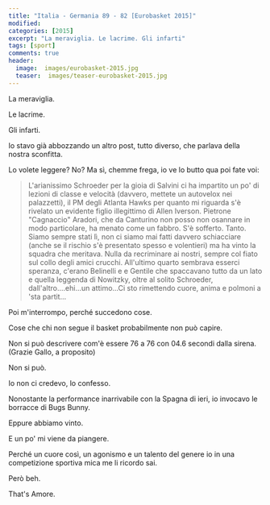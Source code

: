 ```yaml
---
title: "Italia - Germania 89 - 82 [Eurobasket 2015]"
modified:
categories: [2015]
excerpt: "La meraviglia. Le lacrime. Gli infarti"
tags: [sport]
comments: true
header:  
  image:  images/eurobasket-2015.jpg
  teaser:  images/teaser-eurobasket-2015.jpg
---
```


La meraviglia.

Le lacrime.

Gli infarti.

Io stavo già abbozzando un altro post, tutto diverso, che parlava della nostra sconfitta.

Lo volete leggere? No? Ma sì, chemme frega, io ve lo butto qua poi fate voi:

> L'arianissimo Schroeder per la gioia di Salvini ci ha impartito un po' di lezioni di classe e velocità (davvero, mettete un autovelox nei palazzetti), il PM degli Atlanta Hawks per quanto mi riguarda s'è rivelato un evidente figlio illegittimo di Allen Iverson. Pietrone "Cagnaccio" Aradori, che da Canturino non posso non osannare in modo particolare, ha menato come un fabbro. S'è sofferto. Tanto. Siamo sempre stati lì, non ci siamo mai fatti davvero schiacciare (anche se il rischio s'è presentato spesso e volentieri) ma ha vinto la squadra che meritava. Nulla da recriminare ai nostri, sempre col fiato sul collo degli amici crucchi. All'ultimo quarto sembrava esserci speranza, c'erano Belinelli e e Gentile che spaccavano tutto da un lato e quella leggenda di Nowitzky, oltre al solito Schroeder, dall'altro....ehi...un attimo...Ci sto rimettendo cuore, anima e polmoni a 'sta partit...

Poi m'interrompo, perché succedono cose.

Cose che chi non segue il basket probabilmente non può capire.

Non si può descrivere com'è essere 76 a 76 con 04.6 secondi dalla sirena. (Grazie Gallo, a proposito)

Non si può.

Io non ci credevo, lo confesso.

Nonostante la performance inarrivabile con la Spagna di ieri, io invocavo le borracce di Bugs Bunny.

Eppure abbiamo vinto.

E un po' mi viene da piangere.

Perché un cuore così, un agonismo e un talento del genere io in una competizione sportiva mica me li ricordo sai.

Però beh.

That's Amore.